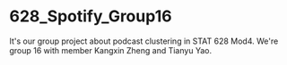 # 628_Spotify_Group16
It's our group project about podcast clustering in STAT 628 Mod4. We're group 16 with member Kangxin Zheng and Tianyu Yao.
